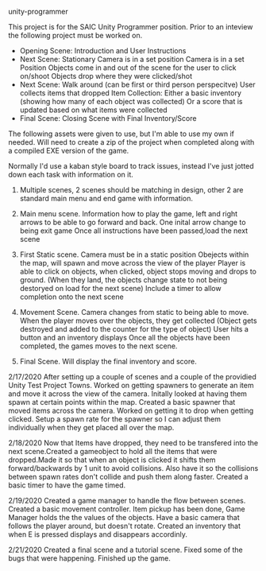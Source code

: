 unity-programmer

This project is for the SAIC Unity Programmer position. Prior to an inteview the following project must be worked on.

- Opening Scene: Introduction and User Instructions
- Next Scene: Stationary Camera is in a set position
Camera is in a set Position
Objects come in and out of the scene for the user to click on/shoot
Objects drop where they were clicked/shot
- Next Scene: Walk around (can be first or third person perspecitve)
User collects items that dropped
Item Collection: 
Either a basic inventory (showing how many of each object was collected)
Or a score that is updated based on what items were collected
- Final Scene: Closing Scene with Final Inventory/Score


The following assets were given to use, but I'm able to use my own if needed. Will need to create a zip of the project when completed along with a compiled EXE version of the game. 

Normally I'd use a kaban style board to track issues, instead I've just jotted down each task with information on it.

1. Multiple scenes, 2 scenes should be matching in design, other 2 are standard main menu and end game with information.

2. Main menu scene.
Information how to play the game, left and right arrows to be able to go forward and back.
One inital arrow change to being exit game 
Once all instructions have been passed,load the next scene

3. First Static scene.
Camera must be in a static position
Obejects within the map, will spawn and move across the view of the player
Player is able to click on objects, when clicked, object stops moving and drops to ground. (When they land, the objects change state to not being destoryed on load for the next scene) 
Include a timer to allow completion onto the next scene
4. Movement Scene.
Camera changes from static to being able to move. When the player moves over the objects, they get collected (Object gets destroyed and added to the counter for the type of object)
User hits a button and an inventory displays
Once all the objects have been completed, the games moves to the next scene.

5. Final Scene.
Will display the final inventory and score. 


2/17/2020
After setting up a couple of scenes and a couple of the providied Unity Test Project Towns. Worked on getting spawners to generate an item and move it across the view of the camera. Initally looked at having them spawn at certain points within the map. Created a basic spawner that moved items across the camera. Worked on getting it to drop when getting clicked. Setup a spawn rate for the spawner so I can adjust them individually when they get placed all over the map.

2/18/2020
Now that Items have dropped, they need to be transfered into the next scene.Created a gameobject to hold all the items that were dropped.Made it so that when an object is clicked it shifts them forward/backwards by 1 unit to avoid collisions. Also have it so the collisions between spawn rates don't collide and push them along faster. Created a basic timer to have the game timed.

2/19/2020
Created a game manager to handle the flow between scenes. Created a basic movement controller. Item pickup has been done, Game Manager holds the the values of the objects. Have a basic camera that follows the player around, but doesn't rotate. Created an inventory that when E is pressed displays and disappears accordinly. 

2/21/2020
Created a final scene and a tutorial scene. Fixed some of the bugs that were happening. Finished up the game. 